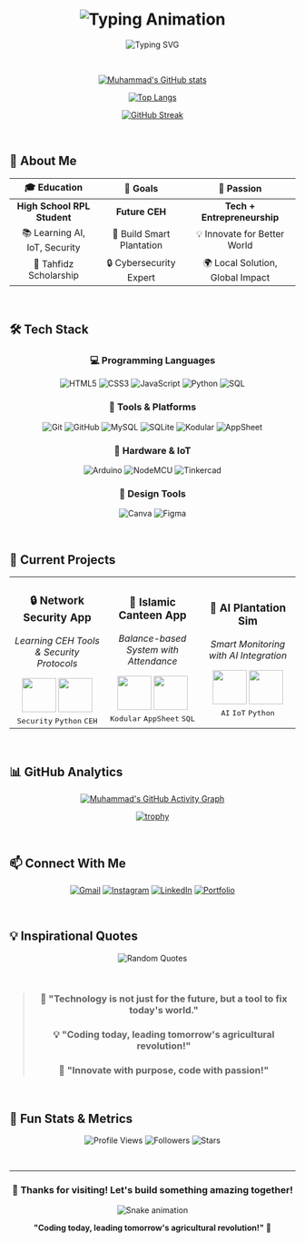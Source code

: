 <h1 align="center">
  <img src="https://readme-typing-svg.herokuapp.com/?font=Righteous&size=40&center=true&vCenter=true&width=500&height=70&duration=4000&lines=Hi+There!+👋;I'm+Muhammad+Ridho;🎓+Student;💻+Tech+Enthusiast;🔒+Future+CEH;🌱+AgriPreneur" alt="Typing Animation" />
</h1>

<div align="center">
  
  ![Typing SVG](https://readme-typing-svg.herokuapp.com?font=Fira+Code&weight=600&size=22&duration=3000&pause=500&color=00F72D&center=true&vCenter=true&width=600&lines=🚀+Building+Dreams+with+Code+and+Faith;📚+Tahfidz+Scholarship+in+Progress;🔐+Future+Certified+Ethical+Hacker;🤖+AI+%2B+Electronics+Lover;🌾+In+Love+with+Plantation+Business;💡+Tech+for+Better+Tomorrow)
  
</div>

<br/>

<div align="center">
  
  <!-- GitHub Stats Cards -->
  [![Muhammad's GitHub stats](https://github-readme-stats.vercel.app/api?username=namakamu&show_icons=true&theme=radical&include_all_commits=true&count_private=true&border_radius=20&bg_color=45,0d0d0d,1e0036,0d0d0d&title_color=fff&text_color=fff&icon_color=79ff97)](https://github.com/namakamu)
  
  [![Top Langs](https://github-readme-stats.vercel.app/api/top-langs/?username=namakamu&layout=compact&theme=radical&border_radius=20&bg_color=45,1e0036,0d0d0d,1e0036&title_color=fff&text_color=fff)](https://github.com/namakamu)
  
  [![GitHub Streak](https://streak-stats.demolab.com?user=namakamu&theme=radical&border_radius=20&background=0D0D0D&border=00F7FF&ring=00F7FF&fire=00F7FF&currStreakLabel=00F7FF)](https://git.io/streak-stats)

</div>

<br/>

## 🎯 About Me

<div align="center">

| 🎓 Education | 🚀 Goals | 🌟 Passion |
|:------------:|:--------:|:----------:|
| **High School RPL Student** | **Future CEH** | **Tech + Entrepreneurship** |
| 📚 Learning AI, IoT, Security | 🌱 Build Smart Plantation | 💡 Innovate for Better World |
| 🕋 Tahfidz Scholarship | 🔒 Cybersecurity Expert | 🌍 Local Solution, Global Impact |

</div>

<br/>

## 🛠️ Tech Stack

<div align="center">

### 💻 Programming Languages
![HTML5](https://img.shields.io/badge/HTML5-E34F26?style=for-the-badge&logo=html5&logoColor=white)
![CSS3](https://img.shields.io/badge/CSS3-1572B6?style=for-the-badge&logo=css3&logoColor=white)
![JavaScript](https://img.shields.io/badge/JavaScript-F7DF1E?style=for-the-badge&logo=javascript&logoColor=black)
![Python](https://img.shields.io/badge/Python-3776AB?style=for-the-badge&logo=python&logoColor=white)
![SQL](https://img.shields.io/badge/SQL-4479A1?style=for-the-badge&logo=mysql&logoColor=white)

### 🔧 Tools & Platforms
![Git](https://img.shields.io/badge/Git-F05032?style=for-the-badge&logo=git&logoColor=white)
![GitHub](https://img.shields.io/badge/GitHub-181717?style=for-the-badge&logo=github&logoColor=white)
![MySQL](https://img.shields.io/badge/MySQL-4479A1?style=for-the-badge&logo=mysql&logoColor=white)
![SQLite](https://img.shields.io/badge/SQLite-003B57?style=for-the-badge&logo=sqlite&logoColor=white)
![Kodular](https://img.shields.io/badge/Kodular-00C4CC?style=for-the-badge&logo=android&logoColor=white)
![AppSheet](https://img.shields.io/badge/AppSheet-4285F4?style=for-the-badge&logo=google&logoColor=white)

### 🔩 Hardware & IoT
![Arduino](https://img.shields.io/badge/Arduino-00979D?style=for-the-badge&logo=arduino&logoColor=white)
![NodeMCU](https://img.shields.io/badge/NodeMCU-00C4CC?style=for-the-badge&logo=espressif&logoColor=white)
![Tinkercad](https://img.shields.io/badge/Tinkercad-FF6F00?style=for-the-badge&logo=autodesk&logoColor=white)

### 🎨 Design Tools
![Canva](https://img.shields.io/badge/Canva-00C4CC?style=for-the-badge&logo=canva&logoColor=white)
![Figma](https://img.shields.io/badge/Figma-F24E1E?style=for-the-badge&logo=figma&logoColor=white)

</div>

<br/>

## 🚀 Current Projects

<div align="center">

<table>
  <tr>
    <td width="33%" align="center">
      <h3>🔒 Network Security App</h3>
      <p><em>Learning CEH Tools & Security Protocols</em></p>
      <img height="60" src="https://cdn.jsdelivr.net/gh/devicons/devicon/icons/python/python-original.svg" />
      <img height="60" src="https://cdn.jsdelivr.net/gh/devicons/devicon/icons/linux/linux-original.svg" />
      <br/>
      <kbd>Security</kbd> <kbd>Python</kbd> <kbd>CEH</kbd>
    </td>
    <td width="33%" align="center">
      <h3>📱 Islamic Canteen App</h3>
      <p><em>Balance-based System with Attendance</em></p>
      <img height="60" src="https://img.icons8.com/color/96/000000/android-os.png"/>
      <img height="60" src="https://cdn.jsdelivr.net/gh/devicons/devicon/icons/mysql/mysql-original.svg" />
      <br/>
      <kbd>Kodular</kbd> <kbd>AppSheet</kbd> <kbd>SQL</kbd>
    </td>
    <td width="33%" align="center">
      <h3>🌾 AI Plantation Sim</h3>
      <p><em>Smart Monitoring with AI Integration</em></p>
      <img height="60" src="https://cdn.jsdelivr.net/gh/devicons/devicon/icons/python/python-original.svg" />
      <img height="60" src="https://cdn.jsdelivr.net/gh/devicons/devicon/icons/arduino/arduino-original.svg" />
      <br/>
      <kbd>AI</kbd> <kbd>IoT</kbd> <kbd>Python</kbd>
    </td>
  </tr>
</table>

</div>

<br/>

## 📊 GitHub Analytics

<div align="center">

<!-- Activity Graph -->
[![Muhammad's GitHub Activity Graph](https://github-readme-activity-graph.vercel.app/graph?username=namakamu&theme=react-dark&bg_color=0D1117&hide_border=true&area_color=00FF00&line=00FF00&point=FFFFFF&area=true)](https://github.com/namakamu)

<!-- Trophy -->
[![trophy](https://github-profile-trophy.vercel.app/?username=namakamu&theme=radical&no-frame=true&no-bg=false&margin-w=4&row=2&column=4)](https://github.com/namakamu)

</div>

<br/>

## 📫 Connect With Me

<div align="center">

[![Gmail](https://img.shields.io/badge/Gmail-D14836?style=for-the-badge&logo=gmail&logoColor=white)](mailto:see.ridho@gmail.com)
[![Instagram](https://img.shields.io/badge/Instagram-E4405F?style=for-the-badge&logo=instagram&logoColor=white)](https://instagram.com/uyyridho)
[![LinkedIn](https://img.shields.io/badge/LinkedIn-0077B5?style=for-the-badge&logo=linkedin&logoColor=white)](https://linkedin.com/in/yourprofile)
[![Portfolio](https://img.shields.io/badge/Portfolio-000000?style=for-the-badge&logo=About.me&logoColor=white)](https://yourportfolio.com)

</div>

<br/>

## 💡 Inspirational Quotes

<div align="center">

![Random Quotes](https://quotes-github-readme.vercel.app/api?type=horizontal&theme=radical)

<br/>

> ### 🌟 **"Technology is not just for the future, but a tool to fix today's world."** 
> 
> ### 💡 **"Coding today, leading tomorrow's agricultural revolution!"**
> 
> ### 🚀 **"Innovate with purpose, code with passion!"**

</div>

<br/>

## 🎉 Fun Stats & Metrics

<div align="center">

![Profile Views](https://komarev.com/ghpvc/?username=namakamu&label=Profile%20Views&color=0e75b6&style=flat)
![Followers](https://img.shields.io/github/followers/namakamu?label=Followers&style=social)
![Stars](https://img.shields.io/github/stars/namakamu?label=Stars&style=social)

</div>

<br/>

---

<div align="center">

### 🎯 **Thanks for visiting! Let's build something amazing together!** 

![Snake animation](https://github.com/namakamu/namakamu/blob/output/github-contribution-grid-snake.svg)

**"Coding today, leading tomorrow's agricultural revolution!"** 🌱

</div>
